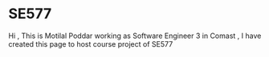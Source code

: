 # SE577

Hi , This is Motilal Poddar working as Software Engineer 3 in Comast , I have created this page to host course project of SE577 

